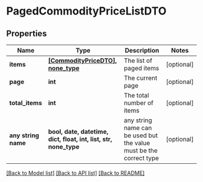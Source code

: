 # PagedCommodityPriceListDTO


## Properties
Name | Type | Description | Notes
------------ | ------------- | ------------- | -------------
**items** | [**[CommodityPriceDTO], none_type**](CommodityPriceDTO.md) | The list of paged items | [optional] 
**page** | **int** | The current page | [optional] 
**total_items** | **int** | The total number of items | [optional] 
**any string name** | **bool, date, datetime, dict, float, int, list, str, none_type** | any string name can be used but the value must be the correct type | [optional]

[[Back to Model list]](../README.md#documentation-for-models) [[Back to API list]](../README.md#documentation-for-api-endpoints) [[Back to README]](../README.md)


